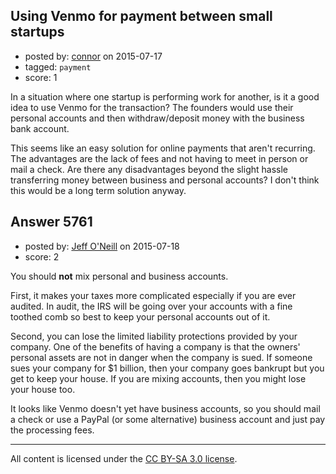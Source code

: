 ## Using Venmo for payment between small startups

- posted by: [connor](https://stackexchange.com/users/392995/connor) on 2015-07-17
- tagged: `payment`
- score: 1

<p>In a situation where one startup is performing work for another, is it a good idea to use Venmo for the transaction? The founders would use their personal accounts and then withdraw/deposit money with the business bank account.</p>

<p>This seems like an easy solution for online payments that aren't recurring. The advantages are the lack of fees and not having to meet in person or mail a check. Are there any disadvantages beyond the slight hassle transferring money between business and personal accounts? I don't think this would be a long term solution anyway.</p>



## Answer 5761

- posted by: [Jeff O'Neill](https://stackexchange.com/users/46273/jeff-o-neill) on 2015-07-18
- score: 2

<p>You should <strong>not</strong> mix personal and business accounts.</p>

<p>First, it makes your taxes more complicated especially if you are ever audited.  In audit, the IRS will be going over your accounts with a fine toothed comb so best to keep your personal accounts out of it.</p>

<p>Second, you can lose the limited liability protections provided by your company.  One of the benefits of having a company is that the owners' personal assets are not in danger when the company is sued.  If someone sues your company for $1 billion, then your company goes bankrupt but you get to keep your house.  If you are mixing accounts, then you might lose your house too.</p>

<p>It looks like Venmo doesn't yet have business accounts, so you should mail a check or use a PayPal (or some alternative) business account and just pay the processing fees.</p>




---

All content is licensed under the [CC BY-SA 3.0 license](https://creativecommons.org/licenses/by-sa/3.0/).
